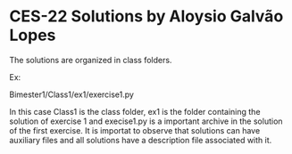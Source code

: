 # CES-22 Solutions by Aloysio Galvão Lopes

The solutions are organized in class folders.

Ex:

Bimester1/Class1/ex1/exercise1.py

In this case Class1 is the class folder, ex1 is the folder containing the solution of exercise 1 and execise1.py is a important archive in the solution of the first exercise. It is importat to observe that solutions can have auxiliary files and all solutions have a description file associated with it.
